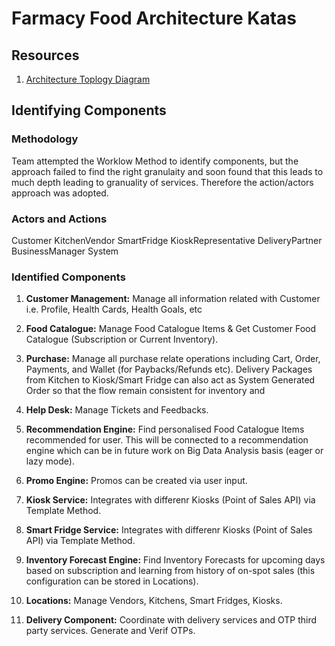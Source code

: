 # Farmacy Food Architecture Katas

## Resources

1. [Architecture Toplogy Diagram](ArchitectureToplogy.jpg)

## Identifying Components

### Methodology
Team attempted the Worklow Method to identify components, but the approach failed to find the right granulaity and soon found that this leads to much depth leading to granuality of services.
Therefore the action/actors approach was adopted.

### Actors and Actions
Customer
KitchenVendor
SmartFridge
KioskRepresentative
DeliveryPartner
BusinessManager
System

### Identified Components

1. **Customer Management:** Manage all information related with Customer i.e. Profile, Health Cards, Health Goals, etc

1. **Food Catalogue:**  Manage Food Catalogue Items & Get Customer Food Catalogue (Subscription or Current Inventory).

1. **Purchase:**  Manage all purchase relate operations including Cart, Order, Payments, and Wallet (for Paybacks/Refunds etc). Delivery Packages from Kitchen to Kiosk/Smart Fridge can also act as System Generated Order so that the flow remain consistent for inventory and 

1. **Help Desk:** Manage Tickets and Feedbacks. 

1. **Recommendation Engine:** Find personalised Food Catalogue Items recommended for user. This will be connected to a recommendation engine which can be in future work on Big Data Analysis basis (eager or lazy mode).

1. **Promo Engine:** Promos can be created via user input.

1. **Kiosk Service:** Integrates with differenr Kiosks (Point of Sales API) via Template Method.

1. **Smart Fridge Service:** Integrates with differenr Kiosks (Point of Sales API) via Template Method.

1. **Inventory Forecast Engine:** Find Inventory Forecasts for upcoming days based on subscription and learning from history of on-spot sales (this configuration can be stored in Locations).

1. **Locations:** Manage Vendors, Kitchens, Smart Fridges, Kiosks.

1. **Delivery Component:** Coordinate with delivery services and OTP third party services. Generate and Verif OTPs.